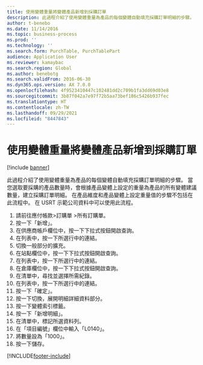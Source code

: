 ```yaml
---
title: 使用變體重量將變體產品新增到採購訂單
description: 此過程介紹了使用變體重量為產品的每個變體自動填充採購訂單明細的步驟。
author: t-benebo
ms.date: 11/14/2016
ms.topic: business-process
ms.prod: ''
ms.technology: ''
ms.search.form: PurchTable, PurchTablePart
audience: Application User
ms.reviewer: kamaybac
ms.search.region: Global
ms.author: benebotg
ms.search.validFrom: 2016-06-30
ms.dyn365.ops.version: AX 7.0.0
ms.openlocfilehash: 4f9523410447c102481dd2c709b1fa3dd69d03e8
ms.sourcegitcommit: 3b87f042a7e97f72b5aa73bef186c5426b937fec
ms.translationtype: HT
ms.contentlocale: zh-TW
ms.lasthandoff: 09/29/2021
ms.locfileid: "8447843"
---
```

# <a name="add-variant-products-to-purchase-orders-using-variant-weights"></a>使用變體重量將變體產品新增到採購訂單

[!include [banner](../../includes/banner.md)]

此過程介紹了使用變體重量為產品的每個變體自動填充採購訂單明細的步驟。 當您選取要採購的產品數量時，會根據產品變體上設定的重量為產品的所有變體建議數量，建立採購訂單明細。 在產品維度和產品變體上設定重量值的步驟不包括在此流程中。 在 USRT 示範公司資料中可以使用此流程。

1. 請前往應付帳款>訂購單 >所有訂購單。
2. 按一下「新增」。
3. 在供應商帳戶欄位中，按一下下拉式按鈕開啟查詢。
4. 在列表中，按一下所選行中的連結。
5. 切換一般部分的擴充。
6. 在站點欄位中，按一下下拉式按鈕開啟查詢。
7. 在列表中，按一下所選行中的連結。
8. 在倉庫欄位中，按一下下拉式按鈕開啟查詢。
9. 在清單中，尋找並選擇所需紀錄。
10. 在列表中，按一下所選行中的連結。
11. 按一下「確定」。
12. 按一下切換，展開明細詳細資料部分。
13. 按一下變體索引標籤。
14. 按一下「新增明細」。
15. 在清單中，標記所選資料列。
16. 在「項目編號」欄位中輸入「L0140」。
17. 將數量設為「1000」。
18. 按一下儲存。



[!INCLUDE[footer-include](../../../includes/footer-banner.md)]